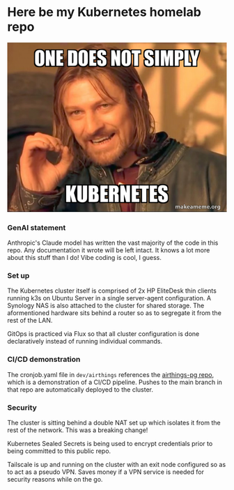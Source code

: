 # Here be my Kubernetes homelab repo
![K8s Meme](welcome.png)

### GenAI statement
Anthropic's Claude model has written the vast majority of the code in this repo. Any documentation it wrote will be left intact. It knows a lot more about this stuff than I do! Vibe coding is cool, I guess.

### Set up
The Kubernetes cluster itself is comprised of 2x HP EliteDesk thin clients running k3s on Ubuntu Server in a single server-agent configuration. A Synology NAS is also attached to the cluster for shared storage. The aformentioned hardware sits behind a router so as to segregate it from the rest of the LAN.  

GitOps is practiced via Flux so that all cluster configuration is done declaratively instead of running individual commands.

### CI/CD demonstration
The cronjob.yaml file in `dev/airthings` references the [airthings-pg repo](https://github.com/rhprasad0/airthings-pg), which is a demonstration of a CI/CD pipeline. Pushes to the main branch in that repo are automatically deployed to the cluster.

### Security
The cluster is sitting behind a double NAT set up which isolates it from the rest of the network. This was a breaking change!

Kubernetes Sealed Secrets is being used to encrypt credentials prior to being committed to this public repo. 

Tailscale is up and running on the cluster with an exit node configured so as to act as a pseudo VPN. Saves money if a VPN service is needed for security reasons while on the go.  